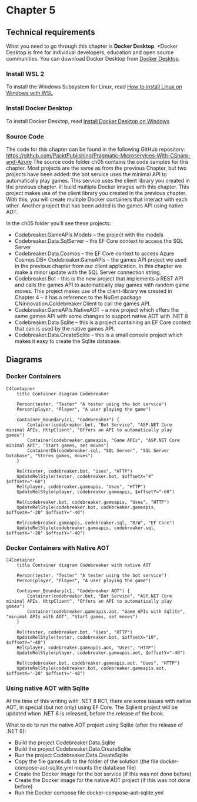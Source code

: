 # Chapter 5

## Technical requirements

What you need to go through this chapter is **Docker Desktop**. *Docker Desktop is free for individual developers, education and open source communities. You can download Docker Desktop from [Docker Desktop](https://www.docker.com/products/docker-desktop/).

### Install WSL 2

To install the Windows Subsystem for Linux, read [How to install Linux on Windows with WSL](https://learn.microsoft.com/en-us/windows/wsl)

### Install Docker Desktop

To install Docker Desktop, read [Install Docker Desktop on Windows](https://docs.docker.com/docker-for-windows/install/)

### Source Code

The code for this chapter can be found in the following GitHub repository: https://github.com/PacktPublishing/Pragmatic-Microservices-With-CSharp-and-Azure
The source code folder ch05 contains the code samples for this chapter. Most projects are the same as from the previous Chapter, but two projects have been added: the bot service uses the minimal API to automatically play games. This service uses the client library you created in the previous chapter. 
ill build multiple Docker images with this chapter. This project makes use of the client library you created in the previous chapter. With this, you will create multiple Docker containers that interact with each other. Another project that has been added is the games API using native AOT.

In the ch05 folder you’ll see these projects:

* Codebreaker.GameAPIs.Models – the project with the models
* Codebreaker.Data.SqlServer – the EF Core context to access the SQL Server
* Codebreaker.Data.Cosmos – the EF Core context to access Azure Cosmos DB* Codebreaker.GameAPIs – the games API project we used in the previous chapter from our client application. In this chapter we make a minor update with the SQL Server connection string.
* Codebreaker.Bot - this is the new project that implements a REST API and calls the games API to automatically play games with random game moves. This project makes use of the client-library we created in Chapter 4 – it has a reference to the NuGet package CNinnovation.Coldebreaker.Client to call the games API.
* Codebreaker.GameAPIs.NativeAOT – a new project which offers the same games API with some changes to support native AOT with .NET 8
* Codebreaker.Data.Sqlite – this is a project containing an EF Core context that can is used by the native games API.
* Codebreaker.Data.CreateSqlite – this is a small console project which makes it easy to create the Sqlite database.


## Diagrams

### Docker Containers

```mermaid
C4Container
    title Container diagram Codebreaker

    Person(tester, "Tester" "A tester using the bot service")
    Person(player, "Player", "A user playing the game")

    Container_Boundary(c1, "Codebreaker") {
        Container(codebreaker.bot, "Bot Service", "ASP.NET Core minimal APIs, HttpClient", "Offers an API to automatically play games")
        Container(codebreaker.gameapis, "Game APIs", "ASP.NET Core minimal API", "Start games, set moves")
        ContainerDb(codebreaker.sql, "SQL Server", "SQL Server Database", "Stores games, moves")
    }

    Rel(tester, codebreaker.bot, "Uses", "HTTP")
    UpdateRelStyle(tester, codebreaker.bot, $offsetX="4" $offsetY="-60")
    Rel(player, codebreaker.gameapis, "Uses", "HTTP")
    UpdateRelStyle(player, codebreaker.gameapis, $offsetY="-60")

    Rel(codebreaker.bot, codebreaker.gameapis, "Uses", "HTTP")
    UpdateRelStyle(codebreaker.bot, codebreaker.gameapis, $offsetX="-20" $offsetY="-40")

    Rel(codebreaker.gameapis, codebreaker.sql, "R/W", "EF Core")
    UpdateRelStyle(codebreaker.gameapis, codebreaker.sql, $offsetX="-20" $offsetY="-40")
```

### Docker Containers with Native AOT

```mermaid
C4Container
    title Container diagram Codebreaker with native AOT

    Person(tester, "Tester" "A tester using the bot service")
    Person(player, "Player", "A user playing the game")

    Container_Boundary(c1, "Codebreaker AOT") {
        Container(codebreaker.bot, "Bot Service", "ASP.NET Core minimal APIs, HttpClient", "Offers an API to automatically play games")
        Container(codebreaker.gameapis.aot, "Game APIs with Sqlite", "minimal APIs with AOT", "Start games, set moves")
    }

    Rel(tester, codebreaker.bot, "Uses", "HTTP")
    UpdateRelStyle(tester, codebreaker.bot, $offsetX="10", $offsetY="-40")
    Rel(player, codebreaker.gameapis.aot, "Uses", "HTTP")
    UpdateRelStyle(player, codebreaker.gameapis.aot, $offsetY="-40")

    Rel(codebreaker.bot, codebreaker.gameapis.aot, "Uses", "HTTP")
    UpdateRelStyle(codebreaker.bot, codebreaker.gameapis.aot, $offsetX="-20" $offsetY="-40")
```

### Using native AOT with Sqlite

At the time of this writing with .NET 8 RC1, there are some issues with native AOT, in special (but not only) using EF Core. The Sqlient project will be updated when .NET 8 is released, before the release of the book.

What to do to run the native AOT project using Sqlite (after the release of .NET 8):

* Build the project Codebreaker.Data.Sqlite
* Build the project Codebreaker.Data.CreateSqlite
* Run the project Codebreaker.Data.CreateSqlite
* Copy the file games.db to the folder of the solution (the file docker-compose-aot-sqlite.yml mounts the database file)
* Create the Docker image for the bot service (if this was not done before)
* Create the Docker image for the native AOT project (if this was not done before)
* Run the Docker compose file docker-compose-aot-sqlite.yml
